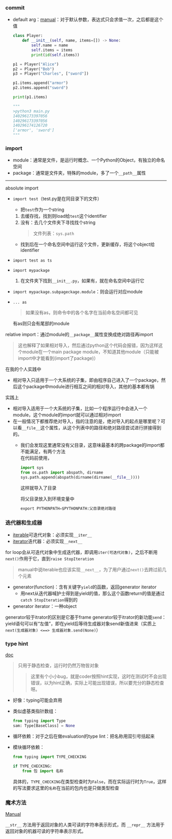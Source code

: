 ### commit

+ default arg：[manual](https://docs.python.org/3/reference/compound_stmts.html#function)：对于默认参数，表达式只会求值一次，之后都是这个值
	```python
	class Player:
	    def __init__(self, name, items=[]) -> None:
	        self.name = name
	        self.items = items
	        print(id(self.items))
	
	p1 = Player("Alice")
	p2 = Player("Bob")
	p3 = Player("Charles", ["sword"])
	
	p1.items.append("armor")
	p2.items.append("sword")
	
	print(p1.items)
	
	"""
	>python3 main.py
	140296173397056
	140296173397056
	140296174126720
	['armor', 'sword']
	"""
	```

### import

+ module：通常是文件，是运行时概念、一个Python的Object，有独立的命名空间
+ package：通常是文件夹，特殊的module，多了一个`__path__`属性
<hr>

absolute import
+ `import test`（test.py是在同目录下的文件）
	+ 把`test`作为一个string
	1. 去缓存找，找到则load给`test`这个identifier
	2. 没有：去几个文件夹下寻找找个string
		>文件列表：`sys.path`

	+ 找到后在一个命名空间中运行这个文件，更新缓存，将这个object给identifier

+ `import test as ts`

+ `import mypackage`
	1. 在文件夹下找到`__init__.py`，如果有，就在命名空间中运行它

+ `import mypackage.subpageckage.module`：则会运行对应module

+ `... as `
	>如果没有as，则命令中的各个名字在当前命名空间都可见

	 有as则只会有尾部的module

relative import：通过module的`__package__`属性变换成绝对路径再import
>这也解释了如果相对导入，然后通过python这个代码会报错，因为这样这个module在一个main package module，不知道其他module（只能被import中才能看到(import了package)）

在我的个人实践中
+ 相对导入只适用于一个大系统的子集，即由程序自己进入了一个package，然后这个package中module进行相互之间的相对导入，其他的基本都有锅

实践上
+ 相对导入适用于一个大系统的子集，比如一个程序运行中会进入一个module，这个module的import就可以通过相对import
+ 在一般情况下都推荐绝对导入，指的注意的是，绝对导入的起点是哪里呢？可以看`__file__`这个属性，从这个列表中的路径和绝对路径尝试进行拼接得到的。
	+ 我们会发现这里通常没有父目录，这意味最基本的跨package的import都不能满足，有两个方法  
		在代码前使用，
		```python
		import sys
		from os.path import abspath, dirname
		sys.path.append(abspath(dirname(dirname(__file__))))
		```
		这样就导入了目录  

		将父目录放入到环境变量中
		```python
		export PYTHONPATH=$PYTHONPATH:父目录绝对路径
		```

 
### 迭代器和生成器

+ [iterable](https://docs.python.org/3/glossary.html#term-iterable)可迭代对象：必须实现`__iter__`
+ [iterator](https://docs.python.org/3/glossary.html#term-iterator)迭代器：必须实现`__next__`

for loop会从可迭代对象中生成迭代器，即调用`iter(可迭代对象)`，之后不断用`next()`作用于它，直到`raise StopIteration`
>manual中说iterable也应该实现`__next__`，为了用户通过`next()`去跨过前几个元素

+ generator(function)：含有关键字`yield`的函数，返回generator iterator
	+ 用next从迭代器喊护士得到是yield的值，那么这个函数return的值是通过`catch StopIteration`得到的
+ generator iterator：一种object

generator较于itrator的区别是它基于frame
generator较于itrator的新功能`send`：yield语句可以有“左值”，即在yield后等待生成器对象send新值进来（实质上`next(生成器对象) <==> 生成器对象.send(None)`）

### type hint
[doc](https://docs.python.org/3/library/typing.html)
>只用于静态检查，运行时仍然万物皆对象
>>这里有个小小bug，就是coder按照hint实现，这时在测试时不会出现错误，以为hint正确，实际上可能出现错误，所以要充分的静态检查呀。

+ 好像：typing可能会弃用

+ 类似虚基类指针数组：
	```python
	from typing import Type
	sam: Type[BaseClass] = None
	```

+ 循环依赖：对于之后在做evaluation的type lint：把名称用双引号括起来
+ 模块循环依赖：
	```python
	from typing import TYPE_CHECKING
	
	if TYPE_CHECKING:
		from 包 import 名称
	```
	具体的，`TYPE_CHECKING`在类型检查时为`False`，而在实际运行时为`True`，这样的写法要求这里的`名称`在当前的包内也是只做类型检查

### 魔术方法
[Manual](https://docs.python.org/3/reference/datamodel.html#special-method-names)

`__str__` 方法用于返回对象的人类可读的字符串表示形式，而 `__repr__` 方法用于返回对象的机器可读的字符串表示形式。
